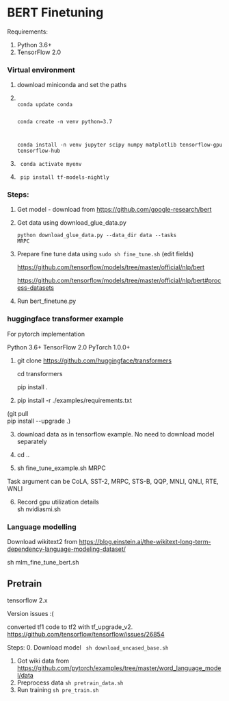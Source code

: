 # BERT Finetuning

Requirements:

1. Python 3.6+
2. TensorFlow 2.0

### Virtual environment

1. download miniconda and set the paths
2. <code>
   conda update conda

   conda create -n venv python=3.7

   conda install -n venv jupyter scipy numpy matplotlib tensorflow-gpu tensorflow-hub
   </code>

3. <code> conda activate myenv</code>

4. <code> pip install tf-models-nightly </code>

### Steps:

1. Get model - download from https://github.com/google-research/bert

2. Get data using download_glue_data.py

   <code>python download_glue_data.py --data_dir data --tasks MRPC</code>

3. Prepare fine tune data using <code>sudo sh fine_tune.sh</code>
   (edit fields)

   https://github.com/tensorflow/models/tree/master/official/nlp/bert

   https://github.com/tensorflow/models/tree/master/official/nlp/bert#process-datasets

4. Run bert_finetune.py


### huggingface transformer example

For pytorch implementation

Python 3.6+ TensorFlow 2.0 PyTorch 1.0.0+

1. git clone https://github.com/huggingface/transformers

    cd transformers

    pip install .

2. pip install -r ./examples/requirements.txt

(git pull \
pip install --upgrade .)


3. download data as in tensorflow example. No need to download model separately

4. cd ..
5. sh fine_tune_example.sh MRPC

Task argument can be CoLA, SST-2, MRPC, STS-B, QQP, MNLI, QNLI, RTE, WNLI

6. Record gpu utilization details \
 sh nvidiasmi.sh

 
### Language modelling

Download wikitext2 from https://blog.einstein.ai/the-wikitext-long-term-dependency-language-modeling-dataset/

sh mlm_fine_tune_bert.sh


## Pretrain
tensorflow 2.x

Version issues :(

converted tf1 code to tf2 with tf_upgrade_v2. \
https://github.com/tensorflow/tensorflow/issues/26854

Steps:
0. Download model <code> sh download_uncased_base.sh </code>
1. Got wiki data from https://github.com/pytorch/examples/tree/master/word_language_model/data 
2. Preprocess data <code>sh pretrain_data.sh</code>
3. Run training <code>sh pre_train.sh </code>
